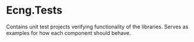 # Ecng.Tests

Contains unit test projects verifying functionality of the libraries. Serves as
examples for how each component should behave.
